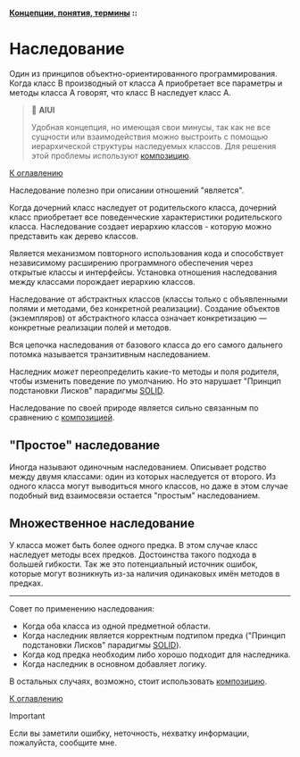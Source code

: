 **[Концепции, понятия, термины](../README.md#concepts) ::**
# Наследование

Один из принципов объектно-ориентированного программирования. Когда класс В производный от класса А приобретает все параметры и методы класса А говорят, что класс В наследует класс А. 

> :thinking: **AIUI**
>
> Удобная концепция, но имеющая свои минусы, так как не все сущности или взаимодействия можно выстроить с помощью иерархической структуры наследуемых классов. Для решения этой проблемы используют [композицию](composition.md).

[К оглавлению](../README.md#concepts)

Наследование полезно при описании отношений "является".

Когда дочерний класс наследует от родительского класса, дочерний класс приобретает все поведенческие характеристики родительского класса. Наследование создает иерархию классов - которую можно представить как дерево классов.

Является механизмом повторного использования кода и способствует независимому расширению программного обеспечения через открытые классы и интерфейсы. Установка отношения наследования между классами порождает иерархию классов.

Наследование от абстрактных классов (классы только с объявленными полями и методами, без конкретной реализации). Создание объектов (экземпляров) от абстрактного класса означает конкретизацию — конкретные реализации полей и методов.

Вся цепочка наследования от базового класса до его самого дальнего потомка называется транзитивным наследованием.

Наследник _может_ переопределить какие-то методы и поля родителя, чтобы изменить поведение по умолчанию. Но это нарушает "Принцип подстановки Лисков" парадигмы [SOLID](solid.md).

Наследование по своей природе является сильно связанным по сравнению с [композицией](composition.md).

## "Простое" наследование

Иногда называют одиночным наследованием. Описывает родство между двумя классами: один из которых наследуется от второго. Из одного класса могут выводиться много классов, но даже в этом случае подобный вид взаимосвязи остается "простым" наследованием.

## Множественное наследование

У класса может быть более одного предка. В этом случае класс наследует методы всех предков. Достоинства такого подхода в большей гибкости. Так же это потенциальный источник ошибок, которые могут возникнуть из-за наличия одинаковых имён методов в предках.

---

Совет по применению наследования:
- Когда оба класса из одной предметной области.
- Когда наследник является корректным подтипом предка ("Принцип подстановки Лисков" парадигмы [SOLID](solid.md)).
- Когда код предка необходим либо хорошо подходит для наследника.
- Когда наследник в основном добавляет логику.

В остальных случаях, возможно, стоит использовать [композицию](composition.md).

[К оглавлению](../README.md#concepts)

> [!IMPORTANT]
> Если вы заметили ошибку, неточность, нехватку информации, пожалуйста, сообщите мне.
